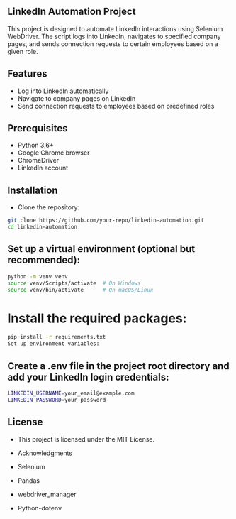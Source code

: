 ## LinkedIn Automation Project

This project is designed to automate LinkedIn interactions using Selenium WebDriver. The script logs into LinkedIn, navigates to specified company pages, and sends connection requests to certain employees based on a given role.

## Features
- Log into LinkedIn automatically
- Navigate to company pages on LinkedIn
- Send connection requests to employees based on predefined roles

## Prerequisites
- Python 3.6+
- Google Chrome browser
- ChromeDriver
- LinkedIn account

## Installation

- Clone the repository:
```bash
git clone https://github.com/your-repo/linkedin-automation.git
cd linkedin-automation

```

## Set up a virtual environment (optional but recommended):

```bash
python -m venv venv
source venv/Scripts/activate  # On Windows
source venv/bin/activate      # On macOS/Linux
```

# Install the required packages:

```bash
pip install -r requirements.txt
Set up environment variables:
```

## Create a .env file in the project root directory and add your LinkedIn login credentials:

```bash
LINKEDIN_USERNAME=your_email@example.com
LINKEDIN_PASSWORD=your_password
```




## License

- This project is licensed under the MIT License.

- Acknowledgments
- Selenium
- Pandas
- webdriver_manager
- Python-dotenv